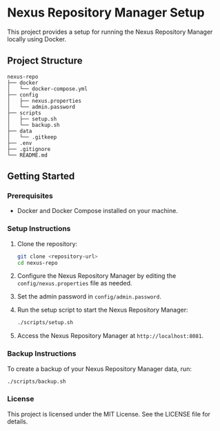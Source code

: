 # Nexus Repository Manager Setup

This project provides a setup for running the Nexus Repository Manager locally using Docker.

## Project Structure

```
nexus-repo
├── docker
│   └── docker-compose.yml
├── config
│   ├── nexus.properties
│   └── admin.password
├── scripts
│   ├── setup.sh
│   └── backup.sh
├── data
│   └── .gitkeep
├── .env
├── .gitignore
└── README.md
```

## Getting Started

### Prerequisites

- Docker and Docker Compose installed on your machine.

### Setup Instructions

1. Clone the repository:
   ```bash
   git clone <repository-url>
   cd nexus-repo
   ```

2. Configure the Nexus Repository Manager by editing the `config/nexus.properties` file as needed.

3. Set the admin password in `config/admin.password`.

4. Run the setup script to start the Nexus Repository Manager:
   ```bash
   ./scripts/setup.sh
   ```

5. Access the Nexus Repository Manager at `http://localhost:8081`.

### Backup Instructions

To create a backup of your Nexus Repository Manager data, run:
```bash
./scripts/backup.sh
```

### License

This project is licensed under the MIT License. See the LICENSE file for details.
